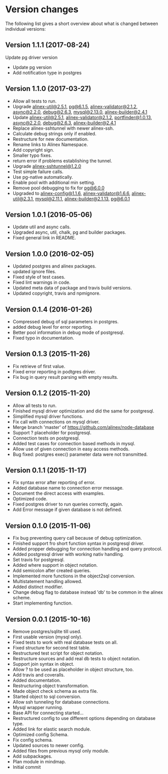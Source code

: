 Version changes
=================================================

The following list gives a short overview about what is changed between
individual versions:

Version 1.1.1 (2017-08-24)
-------------------------------------------------
Update pg driver version

- Update pg version
- Add notification type in postgres

Version 1.1.0 (2017-03-27)
-------------------------------------------------
- Allow all tests to run.
- Upgrade alinex-util@2.5.1, pg@6.1.5, alinex-validator@2.1.2, async@2.2.0, debug@2.6.3, mysql@2.13.0, alinex-builder@2.4.1
- Update alinex-util@2.5.1, alinex-validator@2.1.2, portfinder@1.0.13, async@2.2.0, debug@2.6.3, alinex-builder@2.4.1
- Replace alinex-sshtunnel with newer alinex-ssh.
- Calculate debug strings only if enabled.
- Restructure for new documentation.
- Rename links to Alinex Namespace.
- Add copyright sign.
- Smaller typo fixes.
- return error if problems establishing the tunnel.
- Upgrade alinex-sshtunnel@1.2.0
- Test simple failure calls.
- Use pg-native automatically.
- Enable pool with additional min setting.
- Remove pool debugging to fix for pg@6.0.0
- Upgraded to alinex-config@1.1.6, alinex-validator@1.6.6, alinex-util@2.3.1, mysql@2.11.1, alinex-builder@2.1.13, pg@6.0.1

Version 1.0.1 (2016-05-06)
-------------------------------------------------
- Update util and async calls.
- Upgraded async, util, chalk, pg and builder packages.
- Fixed general link in README.

Version 1.0.0 (2016-02-05)
-------------------------------------------------
- Updated postgres and alinex packages.
- updated ignore files.
- Fixed style of test cases.
- Fixed lint warnings in code.
- Updated meta data of package and travis build versions.
- Updated copyright, travis and npmignore.

Version 0.1.4 (2016-01-26)
-------------------------------------------------
- Compressed debug of sql parameters in postgres.
- added debug level for error reporting.
- Better pool information in debug mode of postgresql.
- Fixed typo in documentation.

Version 0.1.3 (2015-11-26)
-------------------------------------------------
- Fix retrieve of first value.
- Fixed error reporting in podtgres driver.
- Fix bug in query result parsing with empty results.

Version 0.1.2 (2015-11-20)
-------------------------------------------------
- Allow all tests to run.
- Finished mysql driver optimization and did the same for postgresql.
- Simplified mysql driver functions.
- Fix call with connections on mysql driver.
- Merge branch 'master' of https://github.com/alinex/node-database
- Support ? placeholder for postgresql.
- Connection tests on postgresql.
- Added test cases for connection based methods in mysql.
- Allow use of given connection in easy access methods.
- Bug fixed: postgres exec() parameter data were not transmitted.

Version 0.1.1 (2015-11-17)
-------------------------------------------------
- Fix syntax error after reporting of error.
- Added database name to connection error message.
- Document the direct access with examples.
- Optimized code.
- Fixed postgres driver to run queries correctly, again.
- Add Error message if given database is not defined.

Version 0.1.0 (2015-11-06)
-------------------------------------------------
- Fix bug preventing query call because of debug optimization.
- Finished support fro short function syntax in postgresql driver.
- Added propper debugging for connection handling and query protocol.
- Added postgresql driver with working nativ handling.
- Set travis for postgresql.
- Added where support in object notation.
- Add semicolon after created queries.
- Implemented more functions in the object2sql conversion.
- Multistatement handling allowed.
- Added distinct modifier.
- Change debug flag to database instead 'db' to be common in the alinex scheme.
- Start implementing function.

Version 0.0.1 (2015-10-16)
-------------------------------------------------
- Remove postgres/sqlite till used.
- First usable version (mysql only).
- Fixed tests to work with real database tests on all.
- Fixed structure for second test table.
- Restructured test script for object notation.
- Restructure sources and add real db tests to object notation.
- Support join syntax in object.
- Allow ? to be used as placeholder in object structure, too.
- Add travis and coveralls.
- Added documentation.
- Restructuring object transformation.
- Made  object check schema as extra file.
- Started object to sql conversion.
- Allow ssh tunneling for database connections.
- Mysql wrapper running.
- Base API for connecting started...
- Restructured config to use different options depending on database type.
- Added link for elastic search module.
- Optimized config Schema.
- Fix config schema.
- Updated sources to newer config.
- Added files from previous mysql only module.
- Add subpackages.
- Plan module in mindmap.
- Initial commit

